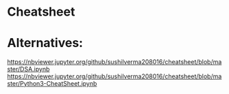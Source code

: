 # Cheatsheet
# Alternatives:
https://nbviewer.jupyter.org/github/sushilverma208016/cheatsheet/blob/master/DSA.ipynb
https://nbviewer.jupyter.org/github/sushilverma208016/cheatsheet/blob/master/Python3-CheatSheet.ipynb
